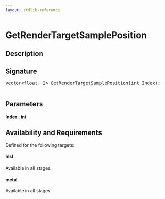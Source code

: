 ```yaml
---
layout: stdlib-reference
---
```


# GetRenderTargetSamplePosition

## Description





## Signature 

<pre>
<a href="index.html" class="code_type">vector</a>&lt;<span class="code_keyword">float</span>, 2&gt; <a href="getrendertargetsampleposition-039fl.html">GetRenderTargetSamplePosition</a>(<span class="code_keyword">int</span> <a href="getrendertargetsampleposition-039fl.html#decl-Index" class="code_param">Index</a>);

</pre>

## Parameters

####  <a id="decl-Index"></a>Index  : int

## Availability and Requirements

Defined for the following targets:

#### hlsl
Available in all stages.

#### metal
Available in all stages.



